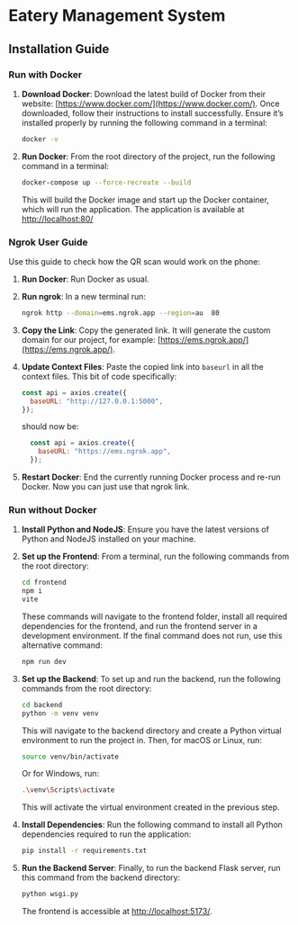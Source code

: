 # Eatery Management System


## Installation Guide

### Run with Docker

1. **Download Docker**: Download the latest build of Docker from their website: [https://www.docker.com/](https://www.docker.com/). Once downloaded, follow their instructions to install successfully. Ensure it’s installed properly by running the following command in a terminal:

    ```bash
    docker -v
    ```

2. **Run Docker**: From the root directory of the project, run the following command in a terminal:

    ```bash
    docker-compose up --force-recreate --build
    ```

    This will build the Docker image and start up the Docker container, which will run the application. The application is available at [http://localhost:80/](http://localhost:80/)

### Ngrok User Guide 

Use this guide to check how the QR scan would work on the phone:

1. **Run Docker**: Run Docker as usual.

2. **Run ngrok**: In a new terminal run:

    ```bash
    ngrok http --domain=ems.ngrok.app --region=au  80
    ```

3. **Copy the Link**: Copy the generated link. It will generate the custom domain for our project, for example: [https://ems.ngrok.app/](https://ems.ngrok.app/).

4. **Update Context Files**: Paste the copied link into `baseurl` in all the context files. This bit of code specifically:

    ```javascript
    const api = axios.create({
      baseURL: "http://127.0.0.1:5000",
    });
    ```

    should now be:

    ```javascript
      const api = axios.create({
        baseURL: "https://ems.ngrok.app",
      });
    ```

5. **Restart Docker**: End the currently running Docker process and re-run Docker. Now you can just use that ngrok link.




### Run without Docker

1. **Install Python and NodeJS**: Ensure you have the latest versions of Python and NodeJS installed on your machine.

2. **Set up the Frontend**: From a terminal, run the following commands from the root directory:

    ```bash
    cd frontend
    npm i
    vite
    ```

    These commands will navigate to the frontend folder, install all required dependencies for the frontend, and run the frontend server in a development environment. If the final command does not run, use this alternative command:

    ```bash
    npm run dev
    ```

3. **Set up the Backend**: To set up and run the backend, run the following commands from the root directory:

    ```bash
    cd backend
    python -m venv venv
    ```

    This will navigate to the backend directory and create a Python virtual environment to run the project in. Then, for macOS or Linux, run:

    ```bash
    source venv/bin/activate
    ```

    Or for Windows, run:

    ```bash
    .\venv\Scripts\activate
    ```

    This will activate the virtual environment created in the previous step.

4. **Install Dependencies**: Run the following command to install all Python dependencies required to run the application:

    ```bash
    pip install -r requirements.txt
    ```

5. **Run the Backend Server**: Finally, to run the backend Flask server, run this command from the backend directory:

    ```bash
    python wsgi.py
    ```

    The frontend is accessible at [http://localhost:5173/](http://localhost:5173/).

